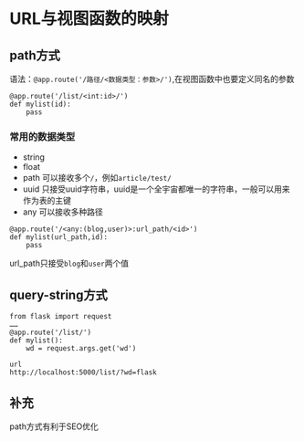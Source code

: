 # URL与视图函数的映射
## path方式
语法：`@app.route('/路径/<数据类型：参数>/')`,在视图函数中也要定义同名的参数
```
@app.route('/list/<int:id>/')
def mylist(id):
    pass
```
### 常用的数据类型
- string
- float
- path 可以接收多个`/`，例如`article/test/`
- uuid 只接受uuid字符串，uuid是一个全宇宙都唯一的字符串，一般可以用来作为表的主键
- any 可以接收多种路径
```any示例
@app.route('/<any:(blog,user)>:url_path/<id>')
def mylist(url_path,id):
    pass
```
url_path只接受`blog`和`user`两个值

## query-string方式
```
from flask import request
……
@app.route('/list/')
def mylist():
    wd = request.args.get('wd')

url
http://localhost:5000/list/?wd=flask
```
## 补充
path方式有利于SEO优化